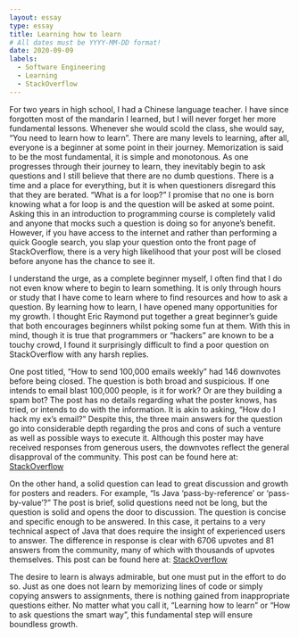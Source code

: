 ```yaml
---
layout: essay
type: essay
title: Learning how to learn
# All dates must be YYYY-MM-DD format!
date: 2020-09-09
labels:
  - Software Engineering
  - Learning
  - StackOverflow
---
```



For two years in high school, I had a Chinese language teacher. I have since forgotten most of the mandarin I learned, but I will never forget her more fundamental lessons. Whenever she would scold the class, she would say, “You need to learn how to learn”. There are many levels to learning, after all, everyone is a beginner at some point in their journey. Memorization is said to be the most fundamental, it is simple and monotonous. As one progresses through their journey to learn, they inevitably begin to ask questions and I still believe that there are no dumb questions. There is a time and a place for everything, but it is when questioners disregard this that they are berated. “What is a for loop?” I promise that no one is born knowing what a for loop is and the question will be asked at some point. Asking this in an introduction to programming course is completely valid and anyone that mocks such a question is doing so for anyone’s benefit. However, if you have access to the internet and rather than performing a quick Google search, you slap your question onto the front page of StackOverflow, there is a very high likelihood that your post will be closed before anyone has the chance to see it.

I understand the urge, as a complete beginner myself, I often find that I do not even know where to begin to learn something. It is only through hours or study that I have come to learn where to find resources and how to ask a question. By learning how to learn, I have opened many opportunities for my growth. I thought Eric Raymond put together a great beginner’s guide that both encourages beginners whilst poking some fun at them. With this in mind, though it is true that programmers or “hackers” are known to be a touchy crowd, I found it surprisingly difficult to find a poor question on StackOverflow with any harsh replies. 

One post titled, “How to send 100,000 emails weekly” had 146 downvotes before being closed. The question is both broad and suspicious. If one intends to email blast 100,000 people, is it for work? Or are they building a spam bot? The post has no details regarding what the poster knows, has tried, or intends to do with the information. It is akin to asking, “How do I hack my ex’s email?” Despite this, the three main answers for the question go into considerable depth regarding the pros and cons of such a venture as well as possible ways to execute it. Although this poster may have received responses from generous users, the downvotes reflect the general disapproval of the community. This post can be found here at: [StackOverflow](https://stackoverflow.com/questions/3905734/how-to-send-100-000-emails-weekly)

On the other hand, a solid question can lead to great discussion and growth for posters and readers. For example, “Is Java ‘pass-by-reference’ or ‘pass-by-value’?” The post is brief, solid questions need not be long, but the question is solid and opens the door to discussion. The question is concise and specific enough to be answered. In this case, it pertains to a very technical aspect of Java that does require the insight of experienced users to answer. The difference in response is clear with 6706 upvotes and 81 answers from the community, many of which with thousands of upvotes themselves. This post can be found here at: [StackOverflow](https://stackoverflow.com/questions/40480/is-java-pass-by-reference-or-pass-by-value)

The desire to learn is always admirable, but one must put in the effort to do so. Just as one does not learn by memorizing lines of code or simply copying answers to assignments, there is nothing gained from inappropriate questions either. No matter what you call it, “Learning how to learn” or “How to ask questions the smart way”, this fundamental step will ensure boundless growth.
